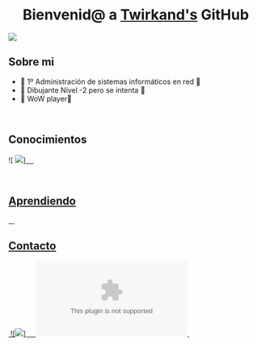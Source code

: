 <div align="center">
<h1 align="center">Bienvenid@ a <a href="https://github.com/Twirkand">Twirkand's</a> GitHub</h1>
</div>
<img src="x">

## Sobre mi

- 💾 1º Administración de sistemas informáticos en red 💾
- 🐖 Dibujante Nivel -2 pero se intenta 🐖         
- 📜 WoW player📜
<br>

## Conocimientos

![  <a href="https://www.microsoft.com/es-es/windows">
  <img src = "https://img.shields.io/badge/Windows-0078D6?style=flat-square&logoColor=white"/>]
![<img src = "https://img.shields.io/badge/Ubuntu-E95420?style=flat-square&logo=ubuntu&logoColor=white"/>](https://ubuntu.com/)
![<img src = "https://img.shields.io/badge/Linux_Mint-87CF3E?style=flat-square&logo=linux-mint&logoColor=white"/>](https://linuxmint.com)
![<img src = "https://img.shields.io/badge/HTML-239120?style=flat-square&logo=html5&logoColor=white"/>](https://developer.mozilla.org/es/docs/Web/HTML)
![<img src = "https://img.shields.io/badge/CSS-239120?&style=flat-square&logo=css3&logoColor=white"/>](https://developer.mozilla.org/es/docs/Web/CSS)

<br>

## Aprendiendo

![<img src = "https://img.shields.io/badge/-JavaScript-black?style=flat-square&logo=javascript"/>](https://developer.mozilla.org/es/docs/Web/JavaScript)
![<img src = "https://img.shields.io/badge/-Java-007396?style=flat-square&logo=java"/>](https://www.java.com/)
![<img src = "https://img.shields.io/badge/Python-14354C?style=flat-square&logo=python&logoColor=white"/>](https://www.python.org)
![<img src = "https://img.shields.io/badge/-C++-007ACC?style=flat-square&logo=cplusplus&logoColor=white"/>](https://isocpp.org)

## Contacto

![<img src = "https://img.shields.io/badge/YouTube-FF0000?style=flat-square&logo=youtube&logoColor=white"/>](https://www.youtube.com/c/KanekiGhostYT)
![<img src = "https://img.shields.io/badge/Reddit-FF4500?style=flat-square&logo=reddit&logoColor=white"/>]
![<img src = "https://img.shields.io/badge/-GitHub-181717?style=flat-square&logo=github"/>](https://github.com/Twirkand)
![<img src = "https://img.shields.io/badge/Instagram-E4405F?style=flat-square&logo=instagram&logoColor=white"/>](https://www.instagram.com/1_am_nauchi/)
![<img src = "https://img.shields.io/badge/Twitter-1DA1F2?style=flat-square&logo=twitter&logoColor=white"/>](https://x.com/Twirkand)
![<img src = "https://img.shields.io/badge/Telegram-2CA5E0?style=flat-square&logo=telegram&logoColor=white"/>](https://t.me/Twirkand)
![<img src = "https://img.shields.io/badge/Gmail-D14836?style=flat-square&logo=gmail&logoColor=white"/>](ari.09.tt@gmail.com)
![<img src = "https://img.shields.io/badge/Steam-000000?style=flat-square&logo=steam&logoColor=white"/>](https://steamcommunity.com/id/Twirkand)
